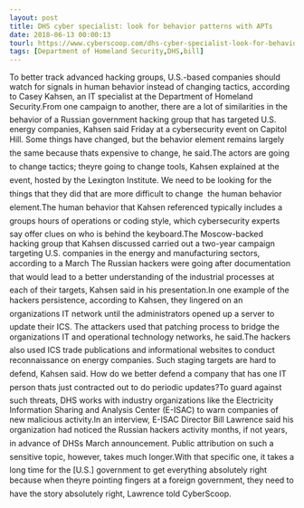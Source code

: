 ```yaml
---
layout: post
title: DHS cyber specialist: look for behavior patterns with APTs
date: 2018-06-13 00:00:13
tourl: https://www.cyberscoop.com/dhs-cyber-specialist-look-for-behavior-patterns-with-apts/?category_news=technology
tags: [Department of Homeland Security,DHS,bill]
---
```

To better track advanced hacking groups, U.S.-based companies should watch for signals in human behavior instead of changing tactics, according to Casey Kahsen, an IT specialist at the Department of Homeland Security.From one campaign to another, there are a lot of similarities in the behavior of a Russian government hacking group that has targeted U.S. energy companies, Kahsen said Friday at a cybersecurity event on Capitol Hill. Some things have changed, but the behavior element remains largely the same because thats expensive to change, he said.The actors are going to change tactics; theyre going to change tools, Kahsen explained at the event, hosted by the Lexington Institute. We need to be looking for the things that they did that are more difficult to change  the human behavior element.The human behavior that Kahsen referenced typically includes a groups hours of operations or coding style, which cybersecurity experts say offer clues on who is behind the keyboard.The Moscow-backed hacking group that Kahsen discussed carried out a two-year campaign targeting U.S. companies in the energy and manufacturing sectors, according to a March The Russian hackers were going after documentation that would lead to a better understanding of the industrial processes at each of their targets, Kahsen said in his presentation.In one example of the hackers persistence, according to Kahsen, they lingered on an organizations IT network until the administrators opened up a server to update their ICS. The attackers used that patching process to bridge the organizations IT and operational technology networks, he said.The hackers also used ICS trade publications and informational websites to conduct reconnaissance on energy companies. Such staging targets are hard to defend, Kahsen said. How do we better defend a company that has one IT person thats just contracted out to do periodic updates?To guard against such threats, DHS works with industry organizations like the Electricity Information Sharing and Analysis Center (E-ISAC) to warn companies of new malicious activity.In an interview, E-ISAC Director Bill Lawrence said his organization had noticed the Russian hackers activity months, if not years, in advance of DHSs March announcement. Public attribution on such a sensitive topic, however, takes much longer.With that specific one, it takes a long time for the [U.S.] government to get everything absolutely right because when theyre pointing fingers at a foreign government, they need to have the story absolutely right, Lawrence told CyberScoop.